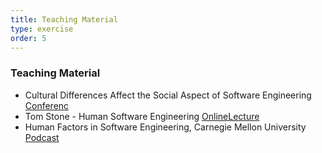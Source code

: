 ```yaml
---
title: Teaching Material  
type: exercise
order: 5
---
```


### **Teaching Material**

- Cultural Differences Affect the Social Aspect of Software Engineering [Conferenc](ihttps://youtu.be/FxTXf6qyaGk)
- Tom Stone - Human Software Engineering [OnlineLecture](ihttps://www.youtube.com/watch?v=s70sOOZLoCI)
- Human Factors in Software Engineering, Carnegie Mellon University [Podcast](ihttps://www.youtube.com/watch?v=446cZSgSjTk)  
